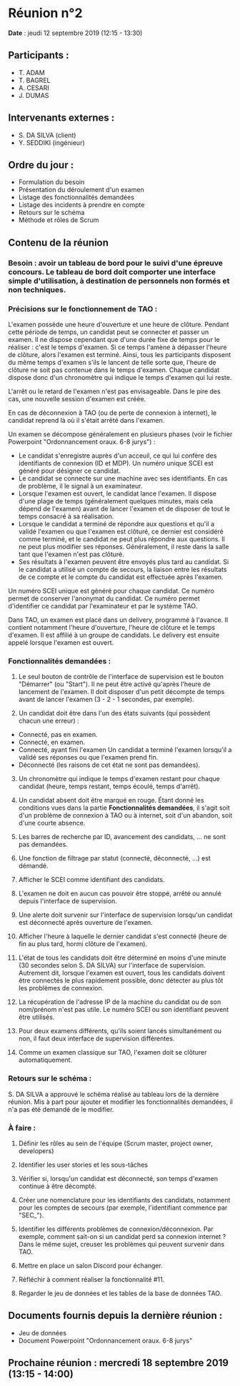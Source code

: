 # Réunion n°2

**Date** : jeudi 12 septembre 2019 (12:15 - 13:30)

## Participants :

- T. ADAM
- T. BAGREL
- A. CESARI
- J. DUMAS

## Intervenants externes :

- S. DA SILVA (client)
- Y. SEDDIKI (ingénieur)

## Ordre du jour :

- Formulation du besoin
- Présentation du déroulement d'un examen
- Listage des fonctionnalités demandées
- Listage des incidents à prendre en compte
- Retours sur le schéma
- Méthode et rôles de Scrum

## Contenu de la réunion

### Besoin : avoir un tableau de bord pour le suivi d'une épreuve concours. Le tableau de bord doit comporter une interface simple d'utilisation, à destination de personnels non formés et non techniques.

### Précisions sur le fonctionnement de TAO :

L'examen possède une heure d'ouverture et une heure de clôture. Pendant cette période de temps, un candidat peut se connecter et passer un examen. Il ne dispose cependant que d'une durée fixe de temps pour le réaliser : c'est le temps d'examen. Si ce temps l'amène à dépasser l'heure de clôture, alors l'examen est terminé. Ainsi, tous les participants disposent du même temps d'examen s'ils le lancent de telle sorte que, l'heure de clôture ne soit pas contenue dans le temps d'examen. Chaque candidat dispose donc d'un chronomètre qui indique le temps d'examen qui lui reste.

L'arrêt ou le retard de l'examen n'est pas envisageable. Dans le pire des cas, une nouvelle session d'examen est créée.

En cas de déconnexion à TAO (ou de perte de connexion à internet), le candidat reprend là où il s'était arrêté dans l'examen.

Un examen se décompose généralement en plusieurs phases (voir le fichier Powerpoint "Ordonnancement oraux. 6-8 jurys") :

- Le candidat s'enregistre auprès d'un acceuil, ce qui lui confère des identifiants de connexion (ID et MDP). Un numéro unique SCEI est généré pour désigner ce candidat.
- Le candidat se connecte sur une machine avec ses identifiants. En cas de problème, il le signal à un examinateur.
- Lorsque l'examen est ouvert, le candidat lance l'examen. Il dispose d'une plage de temps (généralement quelques minutes, mais cela dépend de l'examen) avant de lancer l'examen et de disposer de tout le temps consacré à sa réalisation.
- Lorsque le candidat a terminé de répondre aux questions et qu'il a validé l'examen ou que l'examen est clôturé, ce dernier est considéré comme terminé, et le candidat ne peut plus répondre aux questions. Il ne peut plus modifier ses réponses. Généralement, il reste dans la salle tant que l'examen n'est pas clôturé.
- Ses résultats à l'examen peuvent être envoyés plus tard au candidat. Si le candidat a utilisé un compte de secours, la liaison entre les résultats de ce compte et le compte du candidat est effectuée après l'examen.

Un numéro SCEI unique est généré pour chaque candidat. Ce numéro permet de conserver l'anonymat du candidat. Ce numéro permet d'identifier ce candidat par l'examinateur et par le système TAO.

Dans TAO, un examen est placé dans un delivery, programmé à l'avance. Il contient notamment l'heure d'ouverture, l'heure de clôture et le temps d'examen. Il est affilié à un groupe de candidats. Le delivery est ensuite appelé lorsque l'examen est ouvert.

### Fonctionnalités demandées :

1. Le seul bouton de contrôle de l'interface de supervision est le bouton "Démarrer" (ou "Start"). Il ne peut être activé qu'après l'heure de lancement de l'examen. Il doit disposer d'un petit décompte de temps avant de lancer l'examen (3 - 2 - 1 secondes, par exemple).

2. Un candidat doit être dans l'un des états suivants (qui possèdent chacun une erreur) :

  - Connecté, pas en examen.
  - Connecté, en examen.
  - Connecté, ayant fini l'examen Un candidat a terminé l'examen lorsqu'il a validé ses réponses ou que l'examen prend fin.
  - Déconnecté (les raisons de cet état ne sont pas demandées).

3. Un chronomètre qui indique le temps d'examen restant pour chaque candidat (heure, temps restant, temps écoulé, temps d'arrêt).

4. Un candidat absent doit être marqué en rouge. Étant donné les conditions vues dans la partie **Fonctionnalités demandées**, il s'agit soit d'un problème de connexion à TAO ou à internet, soit d'un abandon, soit d'une courte absence.

5. Les barres de recherche par ID, avancement des candidats, ... ne sont pas demandées.

6. Une fonction de filtrage par statut (connecté, déconnecté, ...) est démandé.

7. Afficher le SCEI comme identifiant des candidats.

8. L'examen ne doit en aucun cas pouvoir être stoppé, arrêté ou annulé depuis l'interface de supervision.

9. Une alerte doit survenir sur l'interface de supervision lorsqu'un candidat est déconnecté après ouverture de l'examen.

10. Afficher l'heure à laquelle le dernier candidat s'est connecté (heure de fin au plus tard, hormi clôture de l'examen).

11. L'état de tous les candidats doit être déterminé en moins d'une minute (30 secondes selon S. DA SILVA) sur l'interface de supervision. Autrement dit, lorsque l'examen est ouvert, tous les candidats doivent être connectés le plus rapidement possible, donc détecter au plus tôt les problèmes de connexion.

12. La récupération de l'adresse IP de la machine du candidat ou de son nom/prénom n'est pas utile. Le numéro SCEI ou son identifiant peuvent être utilisés.

13. Pour deux examens différents, qu'ils soient lancés simultanément ou non, il faut deux interface de supervision différentes.

14. Comme un examen classique sur TAO, l'examen doit se clôturer automatiquement.

### Retours sur le schéma :

S. DA SILVA a approuvé le schéma réalisé au tableau lors de la dernière réunion. Mis à part pour ajouter et modifier les fonctionnalités demandées, il n'a pas été demandé de le modifier.

### À faire :

1. Définir les rôles au sein de l'équipe (Scrum master, project owner, developers)

2. Identifier les user stories et les sous-tâches

3. Vérifier si, lorsqu'un candidat est déconnecté, son temps d'examen continue à être décompté.

4. Créer une nomenclature pour les identifiants des candidats, notamment pour les comptes de secours (par exemple, l'identifiant commence par "SEC_").

5. Identifier les différents problèmes de connexion/déconnexion. Par exemple, comment sait-on si un candidat perd sa connexion internet ? Dans le même sujet, creuser les problèmes qui peuvent survenir dans TAO.

6. Mettre en place un salon Discord pour échanger.

7. Réfléchir à comment réaliser la fonctionnalité #11.

8. Regarder le jeu de données et les tables de la base de données TAO.

## Documents fournis depuis la dernière réunion :

- Jeu de données
- Document Powerpoint "Ordonnancement oraux. 6-8 jurys"

## Prochaine réunion : mercredi 18 septembre 2019 (13:15 - 14:00)
